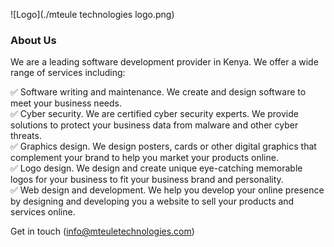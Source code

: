 ![Logo](./mteule technologies logo.png)

### About Us
We are a leading software development provider in Kenya. We offer a wide range of services including:

✅ Software writing and maintenance. We create and design software to meet your business needs.  
✅ Cyber security. We are certified cyber security experts. We provide solutions to protect your business data from malware and other cyber threats.  
✅ Graphics design. We design posters, cards or other digital graphics that complement your brand to help you market your products online.  
✅ Logo design. We design and create unique eye-catching memorable logos for your business to fit your business brand and personality.  
✅ Web design and development. We help you develop your online presence by designing and developing you a website to sell your products and services online.  

Get in touch (info@mteuletechnologies.com)
